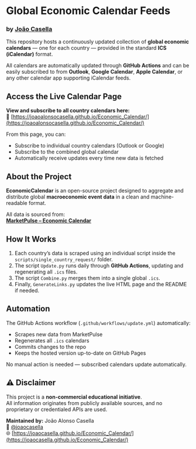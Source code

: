 # Global Economic Calendar Feeds  
### by [João Casella](https://github.com/joaoalonsocasella)

This repository hosts a continuously updated collection of **global economic calendars** — one for each country — provided in the standard **ICS (iCalendar)** format.  

All calendars are automatically updated through **GitHub Actions** and can be easily subscribed to from **Outlook**, **Google Calendar**, **Apple Calendar**, or any other calendar app supporting iCalendar feeds.



## Access the Live Calendar Page

**View and subscribe to all country calendars here:**  
🔗 [https://joaoalonsocasella.github.io/Economic_Calendar/](https://joaoalonsocasella.github.io/Economic_Calendar/)

From this page, you can:
- Subscribe to individual country calendars (Outlook or Google)
- Subscribe to the combined global calendar
- Automatically receive updates every time new data is fetched



## About the Project

**EconomicCalendar** is an open-source project designed to aggregate and distribute global **macroeconomic event data** in a clean and machine-readable format.

All data is sourced from:  
[**MarketPulse – Economic Calendar**](https://www.marketpulse.com/tools/economic-calendar/)



## How It Works

1. Each country’s data is scraped using an individual script inside the `scripts/single_country_request/` folder.  
2. The script `Update.py` runs daily through **GitHub Actions**, updating and regenerating all `.ics` files.  
3. The script `Combine.py` merges them into a single global `.ics`.  
4. Finally, `GenerateLinks.py` updates the live HTML page and the README if needed.


## Automation

The GitHub Actions workflow (`.github/workflows/update.yml`) automatically:
- Scrapes new data from MarketPulse  
- Regenerates all `.ics` calendars  
- Commits changes to the repo  
- Keeps the hosted version up-to-date on GitHub Pages  

No manual action is needed — subscribed calendars update automatically.



## ⚠️ Disclaimer

This project is a **non-commercial educational initiative**.  
All information originates from publicly available sources, and no proprietary or credentialed APIs are used.



**Maintained by:** João Alonso Casella  
📧 [@joaocasella](https://github.com/joaocasella)  
🌐 [https://joaocasella.github.io/Economic_Calendar/](https://joaocasella.github.io/Economic_Calendar/)
